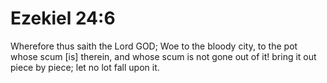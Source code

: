 # Ezekiel 24:6

Wherefore thus saith the Lord GOD; Woe to the bloody city, to the pot whose scum [is] therein, and whose scum is not gone out of it! bring it out piece by piece; let no lot fall upon it.